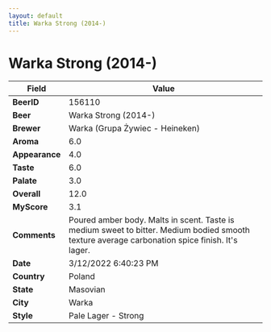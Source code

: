 ```yaml
---
layout: default
title: Warka Strong (2014-)
---
```


# Warka Strong (2014-)

| Field         | Value     |
|---------------|-----------|
| **BeerID** | 156110 |
| **Beer** | Warka Strong (2014-) |
| **Brewer** | Warka (Grupa Żywiec - Heineken) |
| **Aroma** | 6.0 |
| **Appearance** | 4.0 |
| **Taste** | 6.0 |
| **Palate** | 3.0 |
| **Overall** | 12.0 |
| **MyScore** | 3.1 |
| **Comments** | Poured amber body. Malts in scent. Taste is medium sweet to bitter. Medium bodied smooth texture average carbonation spice finish. It's lager. |
| **Date** | 3/12/2022 6:40:23 PM |
| **Country** | Poland |
| **State** | Masovian |
| **City** | Warka |
| **Style** | Pale Lager - Strong |
